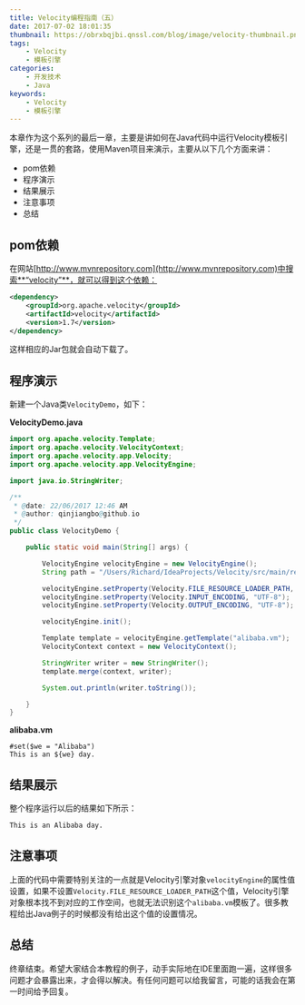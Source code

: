 ```yaml
---
title: Velocity编程指南（五）
date: 2017-07-02 18:01:35
thumbnail: https://obrxbqjbi.qnssl.com/blog/image/velocity-thumbnail.png
tags:
	- Velocity
	- 模板引擎
categories:
	- 开发技术
	- Java
keywords:
	- Velocity
	- 模板引擎
---
```

本章作为这个系列的最后一章，主要是讲如何在Java代码中运行Velocity模板引擎，还是一贯的套路，使用Maven项目来演示，主要从以下几个方面来讲：

+ pom依赖
+ 程序演示
+ 结果展示
+ 注意事项
+ 总结

## pom依赖
在网站[http://www.mvnrepository.com](http://www.mvnrepository.com)中搜索**“velocity”**，就可以得到这个依赖：

``` xml
<dependency>
    <groupId>org.apache.velocity</groupId>
    <artifactId>velocity</artifactId>
    <version>1.7</version>
</dependency>
```
这样相应的Jar包就会自动下载了。

## 程序演示
新建一个Java类`VelocityDemo`，如下：

**VelocityDemo.java**

``` java
import org.apache.velocity.Template;
import org.apache.velocity.VelocityContext;
import org.apache.velocity.app.Velocity;
import org.apache.velocity.app.VelocityEngine;

import java.io.StringWriter;

/**
 * @date: 22/06/2017 12:46 AM
 * @author: qinjiangbo@github.io
 */
public class VelocityDemo {

    public static void main(String[] args) {

        VelocityEngine velocityEngine = new VelocityEngine();
        String path = "/Users/Richard/IdeaProjects/Velocity/src/main/resources";

        velocityEngine.setProperty(Velocity.FILE_RESOURCE_LOADER_PATH, path);
        velocityEngine.setProperty(Velocity.INPUT_ENCODING, "UTF-8");
        velocityEngine.setProperty(Velocity.OUTPUT_ENCODING, "UTF-8");

        velocityEngine.init();

        Template template = velocityEngine.getTemplate("alibaba.vm");
        VelocityContext context = new VelocityContext();

        StringWriter writer = new StringWriter();
        template.merge(context, writer);

        System.out.println(writer.toString());

    }
}

```

**alibaba.vm**

``` vm
#set($we = "Alibaba")
This is an ${we} day.
```

## 结果展示
整个程序运行以后的结果如下所示：

``` bash
This is an Alibaba day.
```

## 注意事项
上面的代码中需要特别关注的一点就是Velocity引擎对象`velocityEngine`的属性值设置，如果不设置`Velocity.FILE_RESOURCE_LOADER_PATH`这个值，Velocity引擎对象根本找不到对应的工作空间，也就无法识别这个`alibaba.vm`模板了。很多教程给出Java例子的时候都没有给出这个值的设置情况。

## 总结
终章结束。希望大家结合本教程的例子，动手实际地在IDE里面跑一遍，这样很多问题才会暴露出来，才会得以解决。有任何问题可以给我留言，可能的话我会在第一时间给予回复。
